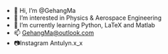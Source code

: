 - 👋 Hi, I’m @GehangMa
- 👀 I’m interested in Physics & Aerospace Engineering
- 🌱 I’m currently learning Python, LaTeX and Matlab
- 📫 GehangMa@outlook.com
- 📷Instagram Antulyn.x_x

<!---
GehangMa/GehangMa is a ✨ special ✨ repository because its `README.md` (this file) appears on your GitHub profile.
You can click the Preview link to take a look at your changes.
--->
